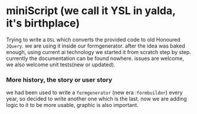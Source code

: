 # miniScript (we call it YSL in yalda, it's birthplace)
Trying to write a `DSL` which converts the provided code to old Honoured `JQuery`. we are using it inside our formgenerator.
after the idea was baked enough, using current ai technology we started it from scratch step by step.
currently the documentation can be found nowhere. 
issues are  welcome, we also welcome unit tests(new or updated).


### More history, the story or user story
we had been used to write a `formgenerator` (new era :`formbuilder`) every year, so decided to write another one which is the last.
now we are adding logic to it to be more usable, graphic is also important.
